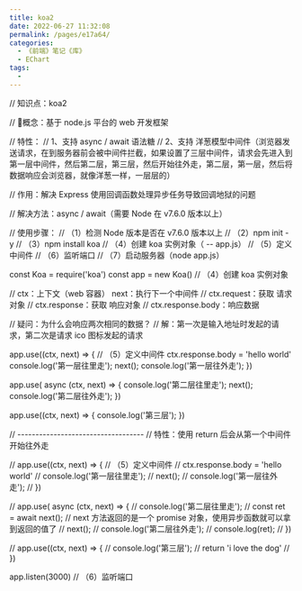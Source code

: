 ```yaml
---
title: koa2
date: 2022-06-27 11:32:08
permalink: /pages/e17a64/
categories:
  - 《前端》笔记《库》
  - EChart
tags:
  - 
---
```

// 知识点：koa2

// 概念：基于 node.js 平台的 web 开发框架

// 特性：
//   1、支持 async / await 语法糖
//   2、支持 洋葱模型中间件（浏览器发送请求，在到服务器前会被中间件拦截，如果设置了三层中间件，请求会先进入到第一层中间件，然后第二层，第三层，然后开始往外走，第二层，第一层，然后将数据响应会浏览器，就像洋葱一样，一层层的）

// 作用：解决 Express 使用回调函数处理异步任务导致回调地狱的问题

// 解决方法：async / await（需要 Node 在 v7.6.0 版本以上）

// 使用步骤：
  // （1）检测 Node 版本是否在 v7.6.0 版本以上
  // （2）npm init -y
  // （3）npm install koa
  // （4）创建 koa 实例对象（ -- app.js）
  // （5）定义中间件
  // （6）监听端口
  // （7）启动服务器（node app.js）

const Koa = require('koa')
const app = new Koa()  // （4）创建 koa 实例对象

// ctx：上下文（web 容器）  next：执行下一个中间件
// ctx.request：获取 请求对象
// ctx.response：获取 响应对象
// ctx.response.body：响应数据

// 疑问：为什么会响应两次相同的数据？
// 解：第一次是输入地址时发起的请求，第二次是请求 ico 图标发起的请求

app.use((ctx, next) => {  // （5）定义中间件
  ctx.response.body = 'hello world'
  console.log('第一层往里走');
  next();
  console.log('第一层往外走');
})

app.use( async (ctx, next) => {
  console.log('第二层往里走');
  next();
  console.log('第二层往外走');
})

app.use((ctx, next) => {
  console.log('第三层');
})

// -----------------------------------
// 特性：使用 return 后会从第一个中间件开始往外走

// app.use((ctx, next) => {  // （5）定义中间件
//   ctx.response.body = 'hello world'
//   console.log('第一层往里走');
//   next();
//   console.log('第一层往外走');
// })

// app.use( async (ctx, next) => {
//   console.log('第二层往里走');
//   const ret = await next();  // next 方法返回的是一个 promise 对象，使用异步函数就可以拿到返回的值了
//   next();
//   console.log('第二层往外走');
//   console.log(ret);
// })

// app.use((ctx, next) => {
//   console.log('第三层');
//   return 'i love the dog'
// })

app.listen(3000)  // （6）监听端口